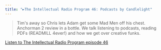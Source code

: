 ```yaml
---
title: "►The Intellectual Radio Program 46: Podcasts by Candlelight"
---
```

<blockquote><p>
  Tim's away so Chris lets Adam get some Mad Men off his chest. Anchorman 2 review in a bottle. We talk listening to podcasts, reading PDFs (READMILL 4ever!) and how we get over creative funks.
</p></blockquote>
<p><a href="http://goodstuff.fm/tirp/46">Listen to The Intellectual Radio Program episode 46</a></p>
